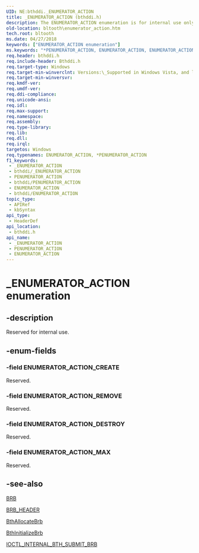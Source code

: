 ```yaml
---
UID: NE:bthddi._ENUMERATOR_ACTION
title: _ENUMERATOR_ACTION (bthddi.h)
description: The ENUMERATOR_ACTION enumeration is for internal use only and should not be called from your code.
old-location: bltooth\enumerator_action.htm
tech.root: bltooth
ms.date: 04/27/2018
keywords: ["ENUMERATOR_ACTION enumeration"]
ms.keywords: "*PENUMERATOR_ACTION, ENUMERATOR_ACTION, ENUMERATOR_ACTION Enumeration, ENUMERATOR_ACTION enumeration [Bluetooth Devices], ENUMERATOR_ACTION enumeration pointer [Bluetooth Devices], ENUMERATOR_ACTION_CREATE, ENUMERATOR_ACTION_DESTROY, ENUMERATOR_ACTION_MAX, ENUMERATOR_ACTION_REMOVE, PENUMERATOR_ACTION, PENUMERATOR_ACTION enumeration pointer [Bluetooth Devices], _ENUMERATOR_ACTION, bltooth.enumerator_action, bth_enums_5ffc09cb-5aae-408c-ba92-b1872890541a.xml, bthddi/ENUMERATOR_ACTION, bthddi/ENUMERATOR_ACTION_CREATE, bthddi/ENUMERATOR_ACTION_DESTROY, bthddi/ENUMERATOR_ACTION_MAX, bthddi/ENUMERATOR_ACTION_REMOVE, bthddi/PENUMERATOR_ACTION"
req.header: bthddi.h
req.include-header: Bthddi.h
req.target-type: Windows
req.target-min-winverclnt: Versions:\_Supported in Windows Vista, and later.
req.target-min-winversvr: 
req.kmdf-ver: 
req.umdf-ver: 
req.ddi-compliance: 
req.unicode-ansi: 
req.idl: 
req.max-support: 
req.namespace: 
req.assembly: 
req.type-library: 
req.lib: 
req.dll: 
req.irql: 
targetos: Windows
req.typenames: ENUMERATOR_ACTION, *PENUMERATOR_ACTION
f1_keywords:
 - _ENUMERATOR_ACTION
 - bthddi/_ENUMERATOR_ACTION
 - PENUMERATOR_ACTION
 - bthddi/PENUMERATOR_ACTION
 - ENUMERATOR_ACTION
 - bthddi/ENUMERATOR_ACTION
topic_type:
 - APIRef
 - kbSyntax
api_type:
 - HeaderDef
api_location:
 - bthddi.h
api_name:
 - _ENUMERATOR_ACTION
 - PENUMERATOR_ACTION
 - ENUMERATOR_ACTION
---
```


# _ENUMERATOR_ACTION enumeration


## -description

Reserved for internal use.

## -enum-fields

### -field ENUMERATOR_ACTION_CREATE

Reserved.

### -field ENUMERATOR_ACTION_REMOVE

Reserved.

### -field ENUMERATOR_ACTION_DESTROY

Reserved.

### -field ENUMERATOR_ACTION_MAX

Reserved.

## -see-also

<a href="/windows-hardware/drivers/ddi/bthddi/ns-bthddi-_brb">BRB</a>



<a href="/windows-hardware/drivers/ddi/bthddi/ns-bthddi-_brb_header">BRB_HEADER</a>



<a href="/windows-hardware/drivers/ddi/bthddi/nc-bthddi-pfnbth_allocate_brb">BthAllocateBrb</a>



<a href="/windows-hardware/drivers/ddi/bthddi/nc-bthddi-pfnbth_initialize_brb">BthInitializeBrb</a>



<a href="/windows-hardware/drivers/ddi/bthioctl/ni-bthioctl-ioctl_internal_bth_submit_brb">IOCTL_INTERNAL_BTH_SUBMIT_BRB</a>

